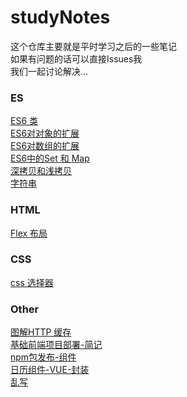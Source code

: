 # studyNotes
这个仓库主要就是平时学习之后的一些笔记<br>
如果有问题的话可以直接Issues我<br>
我们一起讨论解决...<br>

### ES
[ES6 类](https://github.com/yangzaiwangzi/studyNotes/blob/master/class.md)<br>
[ES6对对象的扩展](https://github.com/yangzaiwangzi/studyNotes/blob/master/upDateObject.md)<br>
[ES6对数组的扩展](https://github.com/yangzaiwangzi/studyNotes/blob/master/updateArray.md)<br>
[ES6中的Set 和 Map](https://github.com/yangzaiwangzi/studyNotes/blob/master/Set&Map.md)<br>
[深拷贝和浅拷贝](https://github.com/yangzaiwangzi/studyNotes/blob/master/extend.md)<br>
[字符串](https://github.com/yangzaiwangzi/studyNotes/blob/master/upDateString.md)<br>

### HTML
[Flex 布局](https://github.com/yangzaiwangzi/studyNotes/blob/master/flexible.md)<br>

### CSS
[css 选择器](https://github.com/yangzaiwangzi/studyNotes/blob/master/cssSelector.md)<br>

### Other
[图解HTTP 缓存](https://github.com/yangzaiwangzi/studyNotes/blob/master/HTTPcache.md)<br>
[基础前端项目部署-简记](https://github.com/yangzaiwangzi/studyNotes/blob/master/centOsToProject.md)<br> 
[npm包发布-组件](https://github.com/yangzaiwangzi/studyNotes/blob/master/publishNpm.md)<br> 
[日历组件-VUE-封装](https://github.com/yangzaiwangzi/studyNotes/blob/master/cssSelector.md)<br>
[乱写](https://github.com/yangzaiwangzi/studyNotes/blob/master/other.md)<br> 
